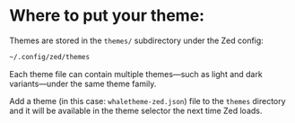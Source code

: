 # Where to put your theme:

Themes are stored in the `themes/` subdirectory under the Zed config:

```bash
~/.config/zed/themes
```

Each theme file can contain multiple themes—such as light and dark variants—under the same theme family.

Add a theme (in this case: `whaletheme-zed.json`) file to the `themes` directory and it will be available in the theme selector the next time Zed loads.



